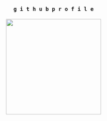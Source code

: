 <!--
**stefanotinaglia99/stefanotinaglia99** is a ✨ _special_ ✨ repository because its `README.md` (this file) appears on your GitHub profile.

Here are some ideas to get you started:

- 🔭 I’m currently working on ...
- 🌱 I’m currently learning ...
- 👯 I’m looking to collaborate on ...
- 🤔 I’m looking for help with ...
- 💬 Ask me about ...
- 📫 How to reach me: ...
- 😄 Pronouns: ...
- ⚡ Fun fact: ...
-->

<h4 align="center"><samp> g i t h u b   p r o f i l e </samp></h4>

<p align="center">
  <img width="250" src="https://preview.redd.it/0bb6dqsiab451.gif?s=b0c65596a54a30708da26669da6e79abf3be1680">
</p>
</br>

